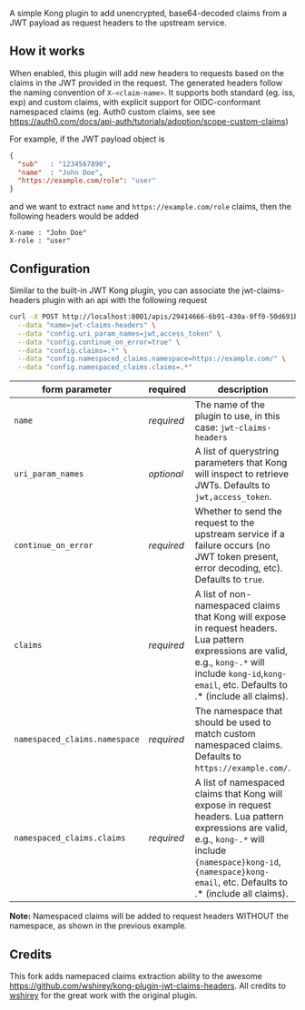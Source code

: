 
A simple Kong plugin to add unencrypted, base64-decoded claims from a JWT payload as request headers to the upstream service.

## How it works

When enabled, this plugin will add new headers to requests based on the claims in the JWT provided in the request. The generated headers follow the naming convention of `X-<claim-name>`.
It supports both standard (eg. iss, exp) and custom claims, with explicit support for OIDC-conformant namespaced claims (eg. Auth0 custom claims, see 
see https://auth0.com/docs/api-auth/tutorials/adoption/scope-custom-claims)
 
For example, if the JWT payload object is

```json
{
  "sub"   : "1234567890",
  "name"  : "John Doe",
  "https://example.com/role": "user"
}
```

and we want to extract `name` and `https://example.com/role` claims, then the following headers would be added

```
X-name : "John Doe"
X-role : "user"
```

## Configuration

Similar to the built-in JWT Kong plugin, you can associate the jwt-claims-headers plugin with an api with the following request

```bash
curl -X POST http://localhost:8001/apis/29414666-6b91-430a-9ff0-50d691b03a45/plugins \
  --data "name=jwt-claims-headers" \
  --data "config.uri_param_names=jwt,access_token" \
  --data "config.continue_on_error=true" \
  --data "config.claims=.*" \
  --data "config.namespaced_claims.namespace=https://example.com/" \
  --data "config.namespaced_claims.claims=.*"
```

form parameter|required|description
---|---|---
`name`|*required*|The name of the plugin to use, in this case: `jwt-claims-headers`
`uri_param_names`|*optional*|A list of querystring parameters that Kong will inspect to retrieve JWTs. Defaults to `jwt,access_token`.
`continue_on_error`|*required*|Whether to send the request to the upstream service if a failure occurs (no JWT token present, error decoding, etc). Defaults to `true`.
`claims`|*required*|A list of non-namespaced claims that Kong will expose in request headers. Lua pattern expressions are valid, e.g., `kong-.*` will include `kong-id`,`kong-email`, etc. Defaults to .* (include all claims). 
`namespaced_claims.namespace`|*required*|The namespace that should be used to match custom namespaced claims. Defaults to `https://example.com/`.
`namespaced_claims.claims`|*required*|A list of namespaced claims that Kong will expose in request headers. Lua pattern expressions are valid, e.g., `kong-.*` will include `{namespace}kong-id`,`{namespace}kong-email`, etc. Defaults to .* (include all claims).
**Note:** Namespaced claims will be added to request headers WITHOUT the namespace, as shown in the previous example.

## Credits 

This fork adds namepaced claims extraction ability to the awesome https://github.com/wshirey/kong-plugin-jwt-claims-headers. 
All credits to [wshirey](https://github.com/wshirey) for the great work with the original plugin.
